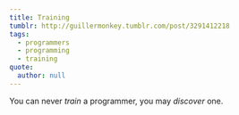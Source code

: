 ```yaml
---
title: Training
tumblr: http://guillermonkey.tumblr.com/post/3291412218
tags:
  - programmers
  - programming
  - training
quote:
  author: null
---
```


You can never *train* a programmer, you may *discover* one.
